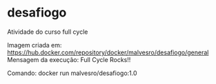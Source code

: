 # desafiogo
Atividade do curso full cycle

Imagem criada em: https://hub.docker.com/repository/docker/malvesro/desafiogo/general
Mensagem da execução: Full Cycle Rocks!!

Comando: docker run  malvesro/desafiogo:1.0